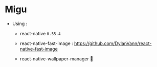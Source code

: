 # Migu
- Using : 

     - react-native `0.55.4`
     
     - react-native-fast-image : https://github.com/DylanVann/react-native-fast-image  

     - react-native-wallpaper-manager :rainbow:
